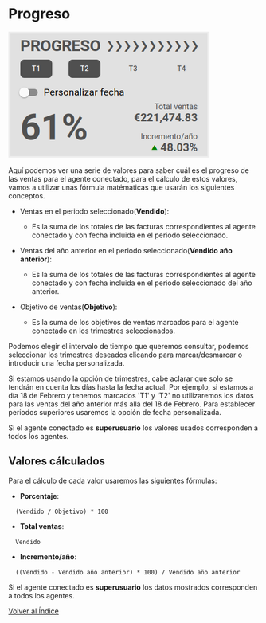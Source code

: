 # Progreso

![Agenda](./img/progreso.png)

Aquí podemos ver una serie de valores para saber cuál es el progreso de las ventas para el agente conectado, para el cálculo de estos valores, vamos a utilizar unas fórmula matématicas que usarán los siguientes conceptos.

* Ventas en el periodo seleccionado(**Vendido**): 
  - Es la suma de los totales de las facturas correspondientes al agente conectado y con fecha incluida en el periodo seleccionado.

* Ventas del año anterior en el periodo seleccionado(**Vendido año anterior**):
  - Es la suma de los totales de las facturas correspondientes al agente conectado y con fecha incluida en el periodo seleccionado del año anterior.

* Objetivo de ventas(**Objetivo**):
  - Es la suma de los objetivos de ventas marcados para el agente conectado en los trimestres seleccionados. 

Podemos elegir el intervalo de tiempo que queremos consultar, podemos seleccionar los trimestres deseados clicando para marcar/desmarcar o introducir una fecha personalizada.

Si estamos usando la opción de trimestres, cabe aclarar que solo se tendrán en cuenta los días hasta la fecha actual. Por ejemplo, si estamos a día 18 de Febrero y tenemos marcados 'T1' y 'T2' no utilizaremos los datos para las ventas del año anterior más allá del 18 de Febrero. Para establecer periodos superiores usaremos la opción de fecha personalizada. 

Si el agente conectado es **superusuario** los valores usados corresponden a todos los agentes.  


## Valores cálculados

Para el cálculo de cada valor usaremos las siguientes fórmulas:

* **Porcentaje**:
``` xls
  (Vendido / Objetivo) * 100
```
  


* **Total ventas**:
``` xls
  Vendido
```

* **Incremento/año**:
``` xls
  ((Vendido - Vendido año anterior) * 100) / Vendido año anterior
```

Si el agente conectado es **superusuario** los datos mostrados corresponden a todos los agentes.

[Volver al Índice](./index.md)